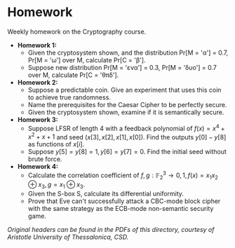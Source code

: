 # Homework

Weekly homework on the Cryptography course.

* **Homework 1:**
    - Given the cryptosystem shown, and the distribution Pr[M = 'α'] = 0.7, Pr[M = 'ω'] over M, calculate Pr[C = 'β'].
    - Suppose new distribution Pr[M = 'ενα'] = 0.3, Pr[M = 'δυο'] = 0.7 over M, calculate Pr[C = 'θπδ'].
* **Homework 2:**
    - Suppose a predictable coin. Give an experiment that uses this coin to achieve true randomness.
    - Name the prerequisites for the Caesar Cipher to be perfectly secure.
    - Given the cryptosystem shown, examine if it is semantically secure.
* **Homework 3:**
    - Suppose LFSR of length 4 with a feedback polynomial of $f(x) = x^4 + x^2 + x + 1$ and seed $(x[3], x[2], x[1], x[0])$. Find the outputs $y[0] - y[8]$ as functions of $x[i]$.
    - Suppose $y[5] = y[8] = 1, y[6] = y[7] = 0$. Find the initial seed without brute force.
* **Homework 4:**
    - Calculate the correlation coefficient of $f,g : \mathbb{F}^3_2 \rightarrow {0, 1}, f(x) = x_1x_2 \oplus x_3, g = x_1 \oplus x_3$.
    - Given the S-box S, calculate its differential uniformity.
    - Prove that Eve can't successfully attack a CBC-mode block cipher with the same strategy as the ECB-mode non-semantic security game.
 
*Original headers can be found in the PDFs of this directory, courtesy of Aristotle University of Thessalonica, CSD.*
